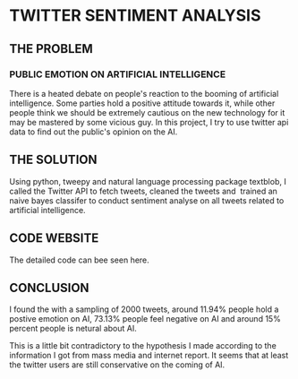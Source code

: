# TWITTER SENTIMENT ANALYSIS

## THE PROBLEM

### PUBLIC EMOTION ON ARTIFICIAL INTELLIGENCE

There is a heated debate on people's reaction to the booming of artificial intelligence. Some parties hold a positive attitude towards it, while other people think we should be extremely cautious on the new technology for it may be mastered by some vicious guy. In this project, I try to use twitter api data to find out the public's opinion on the AI.

## THE SOLUTION

Using python, tweepy and natural language processing package textblob, I called the Twitter API to fetch tweets, cleaned the tweets and  trained an naive bayes classifer to conduct sentiment analyse on all tweets related to artificial intelligence.

## CODE WEBSITE

The detailed code can bee seen here.

## CONCLUSION

I found the with a sampling of 2000 tweets, around 11.94% people hold a postive emotion on AI, 73.13% people feel negative on AI and around 15% percent people is netural about AI.

This is a little bit contradictory to the hypothesis I made according to the information I got from mass media and internet report. It seems that at least the twitter users are still conservative on the coming of AI.
